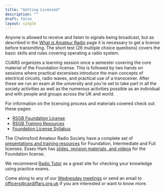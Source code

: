 ```yaml
---
title: "Getting Licensed"
description: ""
draft: false
layout: single
---
```


Anyone is allowed to receive and listen to signals being broadcast, but as described in the [What is Amateur Radio](https://www.cardiffars.org.uk/what/) page it is necessary to get a license before transmitting. The short test (26 multiple choice questions) covers the basic skills and rules covering operating a radio system.

CUARS organizes a learning session once a semester covering the core material of the Foundation license. This is followed by two hands on sessions where practical excersises introduce the main concepts of electrical circuits, radio waves, and practical use of a transceiver. After these we run an exam at the university and you're set to take part in all the society activities as well as the numerous activities possible as an individual and with people and groups across the UK and world.

For information on the licensing process and materials covered check out these pages:

* [RSGB Foundation License](https://thersgb.org/services/education/downloads/pdf/foundation_syllabus.pdf)
* [RSGB Training Resources](https://rsgb.org/main/clubs-training/training-resources/)
* [Foundation License Syllabus](https://thersgb.org/services/education/downloads/pdf/foundation_syllabus.pdf)

The Chelmsford Amateur Radio Society have a complete set of [presentations and training resources](http://g0mwt.org.uk/training/courses/index.htm) for Foundation, Intermediate and Full licenses. Essex Ham has [slides, revision materials, and videos](https://www.essexham.co.uk/train/foundation-slides/) for the Foundation license. 

We recommend [Radio Tutor](https://radiotutor.uk/) as a great site for checking your knowledge using practice exams.

Come along to any of our [Wednesday meetings](/about) or send an email to officers@cardiffars.org.uk if you are interested or want to know more.
